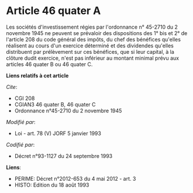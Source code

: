 # Article 46 quater A

Les sociétés d'investissement régies par l'ordonnance n° 45-2710 du 2 novembre 1945 ne peuvent se prévaloir des dispositions
des 1° bis et 2° de l'article 208 du code général des impôts, du chef des bénéfices qu'elles réalisent au cours d'un exercice
déterminé et des dividendes qu'elles distribuent par prélèvement sur ces bénéfices, que si leur capital, à la clôture dudit
exercice, n'est pas inférieur au montant minimal prévu aux articles 46 quater B ou 46 quater C.

**Liens relatifs à cet article**

_Cite_:

  - CGI 208
  - CGIAN3 46 quater B, 46 quater C
  - Ordonnance n°45-2710 du 2 novembre 1945

_Modifié par_:

  - Loi - art. 78 (V) JORF 5 janvier 1993

_Codifié par_:

  - Décret n°93-1127 du 24 septembre 1993

**Liens**:

  - PERIME: Décret n°2012-653 du 4 mai 2012 - art. 3
  - HISTO: Edition du 18 août 1993
